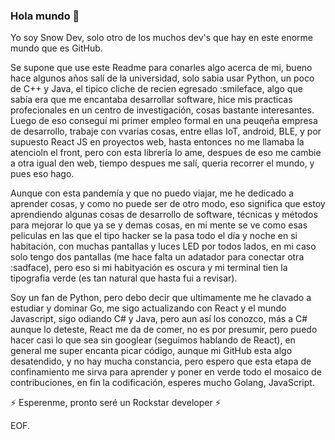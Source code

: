 ### Hola mundo 👋

Yo soy Snow Dev, solo otro de los muchos dev's que hay en este enorme mundo que es GitHub.

Se supone que use este Readme para conarles algo acerca de mi, bueno hace algunos años salí de la universidad, 
solo sabia usar Python, un poco de C++ y Java, el tipico cliche de recien egresado :smileface, algo que sabía era que
me encantaba desarrollar software, hice mis practicas profecionales en un centro de investigación, cosas bastante interesantes.
Luego de eso conseguí mi primer empleo formal en una peuqeña empresa de desarrollo, trabaje con vvarias cosas, entre ellas 
IoT, android, BLE, y por supuesto React JS en proyectos web, hasta entonces no me llamaba la atencioln el front, pero con esta 
librería lo ame, despues de eso me cambie a otra igual den web, tiempo despues me salí, queria recorrer el mundo, y pues eso hago.

Aunque con esta pandemía y que no puedo viajar, me he dedicado a aprender cosas, y como no puede ser de otro modo, eso significa que 
estoy aprendiendo algunas cosas de desarrollo de software, técnicas y métodos para mejorar lo que ya se y demas cosas, en mi mente se ve
como esas peliculas en las que el tipo hacker se la pasa todo el día y noche en si habitación, con muchas pantallas y luces LED por todos lados, 
en mi caso solo tengo dos pantallas (me hace falta un adatador para conectar otra :sadface), pero eso si mi habityación es oscura y mi terminal tien la tipografia verde (es tan natural que hasta fui a revisar). 

Soy un fan de Python, pero debo decir que ultimamente me he clavado a estudiar y dominar Go, me sigo actualizando con React y el mundo Javascript, sigo odiando C# y Java, pero aun así los conozco, más a C# aunque lo deteste, React me da de comer, no es por presumir, pero puedo hacer casi lo que sea sin googlear 
(seguimos hablando de React), en general me super encanta picar código, aunque mi GitHub esta algo desatendido, y no hay mucha constancia, pero espero que esta 
etapa de confinamiento me sirva para aprender y poner en verde todo el mosaico de  contribuciones, en fin la codificación, esperes mucho Golang, JavaScript.

⚡ Esperenme, pronto seré un Rockstar developer ⚡

EOF.


<!--
**snow-dev/snow-dev** is a ✨ _special_ ✨ repository because its `README.md` (this file) appears on your GitHub profile.

Here are some ideas to get you started:

- 🔭 I’m currently working on ...
- 🌱 I’m currently learning ...
- 👯 I’m looking to collaborate on ...
- 🤔 I’m looking for help with ...
- 💬 Ask me about ...
- 📫 How to reach me: ...
- 😄 Pronouns: ...
- ⚡ Fun fact: ...
-->
